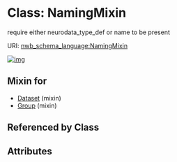 
# Class: NamingMixin


require either neurodata_type_def or name to be present

URI: [nwb_schema_language:NamingMixin](https://w3id.org/p2p_ld/nwb-schema-language/NamingMixin)


[![img](https://yuml.me/diagram/nofunky;dir:TB/class/[Group]uses%20-.->[NamingMixin],[Dataset]uses%20-.->[NamingMixin],[Group],[Dataset])](https://yuml.me/diagram/nofunky;dir:TB/class/[Group]uses%20-.->[NamingMixin],[Dataset]uses%20-.->[NamingMixin],[Group],[Dataset])

## Mixin for

 * [Dataset](Dataset.md) (mixin) 
 * [Group](Group.md) (mixin) 

## Referenced by Class


## Attributes

